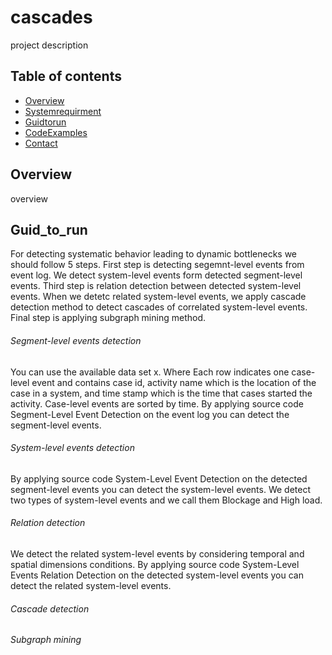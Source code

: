 # cascades

project description

## Table of contents
* [Overview](#Overview)
* [Systemrequirment](#system_requirment)
* [Guidtorun](#Guid_to_run)
* [CodeExamples](#Code_Examples)
* [Contact](#contact)

## Overview
overview

## Guid_to_run
For detecting systematic behavior leading to dynamic bottlenecks we should follow 5 steps. First step is detecting segemnt-level events from event log. We detect system-level events form detected segment-level events. Third step is relation detection between detected system-level events. When we detetc related system-level events, we apply cascade detection method to detect cascades of correlated system-level events. Final step is applying subgraph mining method.

###### Segment-level events detection


You can use the available data set x. Where Each row indicates one case-level event and contains case id, activity name which is the location of the case in a system, and time stamp which is the time that cases started the activity. Case-level events are sorted by time. By applying source code Segment-Level Event Detection on the event log you can detect the segment-level events.

###### System-level events detection

By applying source code System-Level Event Detection on the detected segment-level events you can detect the system-level events. We detect two types of system-level events and we call them Blockage and High load.

###### Relation detection

We detect the related system-level events by considering temporal and spatial dimensions conditions. By applying source code System-Level Events Relation Detection on the detected system-level events you can detect the related system-level events.

###### Cascade detection



###### Subgraph mining
